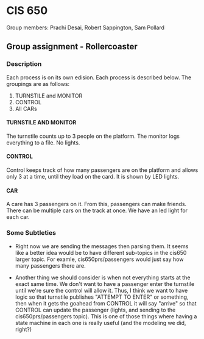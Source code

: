 # CIS 650
Group members: Prachi Desai, Robert Sappington, Sam Pollard
## Group assignment - Rollercoaster

### Description
Each process is on its own edision. Each process is described below. The groupings are as follows:
1. TURNSTILE and MONITOR
2. CONTROL
3. All CARs

#### TURNSTILE AND MONITOR
The turnstile counts up to 3 people on the platform. The monitor logs everything to a file. No lights.

#### CONTROL
Control keeps track of how many passengers are on the platform and allows only 3 at
 a time, until they load on the card. It is shown by LED lights.

#### CAR
A care has 3 passengers on it. From this, passengers can make friends. There can be
 multiple cars on the track at once. We have an led light for each car.


### Some Subtleties
- Right now we are sending the messages then parsing them. It seems like a better idea would be to have different sub-topics in the cis650 larger topic. For examle, cis650prs/passengers would just say how many passengers there are.

- Another thing we should consider is when not everything starts at the exact same time. We don't want to have a passenger enter the turnstile until we're sure the control will allow it. Thus, I think we want to have logic so that turnstile publishes "ATTEMPT TO ENTER" or something, then when it gets the goahead from CONTROL it will say "arrive" so that CONTROL can update the passenger (lights, and sending to the cis650prs/passengers topic). This is one of those things where having a state machine in each one is really useful (and the modeling we did, right?)
